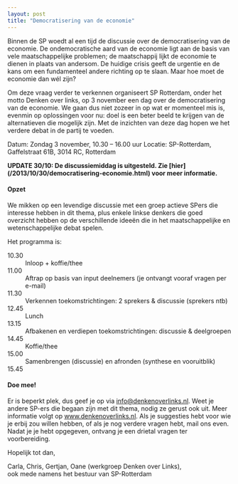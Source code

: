 ```yaml
---
layout: post
title: "Democratisering van de economie"
---
```


Binnen de SP woedt al een tijd de discussie over de
democratisering van de economie. De ondemocratische aard van de economie ligt aan de
basis van vele maatschappelijke problemen; de maatschappij lijkt de economie te dienen in
plaats van andersom. De huidige crisis geeft de urgentie en de kans om een fundamenteel
andere richting op te slaan. Maar hoe moet de economie dan wél zijn?

Om deze vraag verder te verkennen organiseert SP Rotterdam, onder het motto
Denken over links, op 3 november een dag over de democratisering van de
economie. We gaan dus niet zozeer in op wat er momenteel mis is, evenmin op
oplossingen voor nu: doel is een beter beeld te krijgen van de alternatieven
die mogelijk zijn. Met de inzichten van deze dag hopen we het verdere debat in
de partij te voeden.

<span class="gray">
Datum: Zondag 3 november, 10.30 – 16.00 uur  
Locatie: SP-Rotterdam, Gaffelstraat 61B, 3014 RC, Rotterdam
</span>

**UPDATE 30/10: De discussiemiddag is uitgesteld. Zie [hier]
(/2013/10/30/democratisering-economie.html) voor meer informatie.**

#### Opzet

We mikken op een levendige discussie met een groep actieve SPers die interesse hebben in dit
thema, plus enkele linkse denkers die goed overzicht hebben op de verschillende ideeën die in
het maatschappelijke en wetenschappelijke debat spelen.

Het programma is:

<dl>
<dt>10.30</dt><dd>Inloop + koffie/thee</dd>
<dt>11.00</dt><dd>Aftrap op basis van input deelnemers (je ontvangt vooraf vragen per e-mail)</dd>
<dt>11.30</dt><dd>Verkennen toekomstrichtingen: 2 sprekers & discussie (sprekers ntb)</dd>
<dt>12.45</dt><dd>Lunch</dd>
<dt>13.15</dt><dd>Afbakenen en verdiepen toekomstrichtingen: discussie & deelgroepen</dd>
<dt>14.45</dt><dd>Koffie/thee</dd>
<dt>15.00</dt><dd>Samenbrengen (discussie) en afronden (synthese en vooruitblik)</dd>
<dt>15.45</dt>
</dl>

#### Doe mee!

Er is beperkt plek, dus geef je op via info@denkenoverlinks.nl. Weet je andere SP-ers die
begaan zijn met dit thema, nodig ze gerust ook uit. Meer informatie volgt op
www.denkenoverlinks.nl. Als je suggesties hebt voor wie je erbij zou willen hebben, of als je
nog verdere vragen hebt, mail ons even. Nadat je je hebt opgegeven, ontvang je een drietal
vragen ter voorbereiding.

Hopelijk tot dan,

Carla, Chris, Gertjan, Oane (werkgroep Denken over Links),  
ook mede namens het bestuur van SP-Rotterdam
